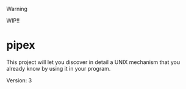 >[!WARNING]
>WIP!!

# pipex
This project will let you discover in detail a UNIX mechanism that you already know by using it in your program.

Version: 3
